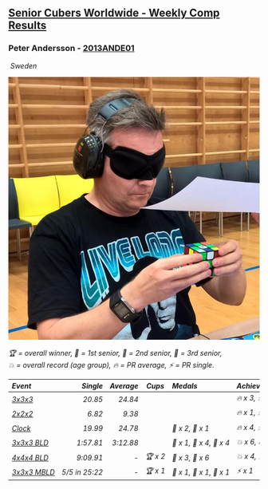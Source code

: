 <style>table {white-space: nowrap;}</style>
<link rel="stylesheet" type="text/css" href="/scw-comp/css/flags.css" />

## [Senior Cubers Worldwide - Weekly Comp Results](/scw-comp/results/)
### Peter Andersson - [2013ANDE01](https://www.worldcubeassociation.org/persons/2013ANDE01)

<i class="flag flag-SE" />&nbsp;Sweden

![Peter Andersson](1485629308.png)

<span style="white-space: nowrap;">🏆 = overall winner</span>, <span style="white-space: nowrap;">🥇 = 1st senior</span>, <span style="white-space: nowrap;">🥈 = 2nd senior</span>, <span style="white-space: nowrap;">🥉 = 3rd senior</span>, <span style="white-space: nowrap;">💥 = overall record (age group)</span>, <span style="white-space: nowrap;">🔥 = PR average</span>, <span style="white-space: nowrap;">⚡ = PR single</span>.

| Event | Single | Average | Cups | Medals | Achievements|
| :-- | --: | --: | :--: | :-- | :-- |
| [3x3x3](333.md) | 20.85 | 24.84 |  |  | 🔥 x 3, ⚡ x 3 |
| [2x2x2](222.md) | 6.82 | 9.38 |  |  | 🔥 x 1, ⚡ x 2 |
| [Clock](clock.md) | 19.99 | 24.78 |  | 🥈 x 2, 🥉 x 1 | 🔥 x 4, ⚡ x 3 |
| [3x3x3 BLD](333bf.md) | 1:57.81 | 3:12.88 |  | 🥇 x 1, 🥈 x 4, 🥉 x 4 | 💥 x 6, 🔥 x 1, ⚡ x 5 |
| [4x4x4 BLD](444bf.md) | 9:09.91 | - | 🏆 x 2 | 🥇 x 3, 🥈 x 6 | 💥 x 4, ⚡ x 4 |
| [3x3x3 MBLD](333mbf.md) | 5/5 in 25:22 | - | 🏆 x 1 | 🥇 x 1, 🥈 x 1, 🥉 x 1 | ⚡ x 1 |

<!-- Global site tag (gtag.js) - Google Analytics -->
<script async src="https://www.googletagmanager.com/gtag/js?id=UA-86348435-3"></script>
<script>window.dataLayer = window.dataLayer || []; function gtag() {dataLayer.push(arguments);} gtag('js', new Date()); gtag('config', 'UA-86348435-3');</script>
